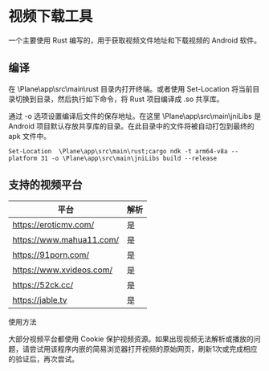 # 视频下载工具

一个主要使用 Rust 编写的，用于获取视频文件地址和下载视频的 Android 软件。

## 编译

在 \Plane\app\src\main\rust 目录内打开终端。或者使用 Set-Location 将当前目录切换到目录，然后执行如下命令，将 Rust 项目编译成 .so 共享库。

通过 -o 选项设置编译后文件的保存地址。在这里 \Plane\app\src\main\jniLibs 是 Android 项目默认存放共享库的目录。在此目录中的文件将被自动打包到最终的 apk 文件中。

```
Set-Location  \Plane\app\src\main\rust;cargo ndk -t arm64-v8a --platform 31 -o \Plane\app\src\main\jniLibs build --release
```

## 支持的视频平台

|平台|解析|
|---|---|
|https://eroticmv.com/|是|
|https://www.mahua11.com/|是|
|https://91porn.com/|是|
|https://www.xvideos.com/|是|
|https://52ck.cc/|是|
|https://jable.tv|是|

使用方法

大部分视频平台都使用 Cookie 保护视频资源。如果出现视频无法解析或播放的问题，请尝试用该程序内嵌的简易浏览器打开视频的原始网页，刷新1次或完成相应的验证后，再次尝试。